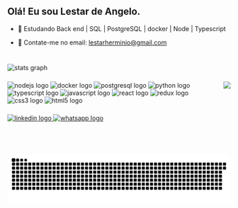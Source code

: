 <h2 align="left">Olá! Eu sou Lestar de Angelo.</h2>

- 🌱 Estudando Back end | SQL | PostgreSQL | docker | Node | Typescript

- 💬 Contate-me no email: lestarherminio@gmail.com

###

<br clear="both">

<div align="left">
  <img src="https://github-readme-stats.vercel.app/api?hide_title=false&hide_rank=false&show_icons=true&include_all_commits=true&count_private=true&disable_animations=false&theme=dark&locale=pt-br&hide_border=false&username=lestardeangelo" height="150" alt="stats graph"  />
</div>

###

<img align="right" height="150" src="https://lh3.googleusercontent.com/QlltQL_hQ8GIG9PtIwmk6wDD5xjLXDcZOIc1-aCCUekRlVtwTAt1glwd3Q-fWjf9xaurFeWR6vE_fyeZQRzrBf-pSjYih4xT8M7a4MpVvjz-UkFLxbNVZqpDpcM1iTFTeOz7LoNNouwPMupomBvvHmUlRBO-eSGtTysLPY73Rh9mGc13Exq3VE3cS0d_UkhmT8BQ1fplGFg1q92ZIaZSrJXAVeMS-gIl0-_uIBC52JRwS89v-OMfDRX2lmAE5oGWdFo3f_VepCi5UBlj2wTwVwtINlo4P3unHrqMEPo7O7ypncCCT9hXFIxFcaheE_Si_LN3DGY8if3iCIgbUyeP5l-QuDv5tpkF5nkkKocCGpd7zk8MoZOjB5uktlCac3QwxQhiZNSa77HUjzusvq-oWpSypncXSe_Cgbsn6-WPw9A34Ql0EE3KBKVj7R2ZT8vzDm-TJp_Sr7b9GQq_VpY8rj3zfl3M3vcioqno5hgkMqt9T68JUhis57HRziAGD8ge_2X518YChdA3MbfHrtvQExviCylSkIh4WWjGtSxk7SQ1_LjUjuT8PXHeJg1FA-ufIuVdu9_W5Kti3yyz1PJblYfaIrlnIBVAUPVg1y0CmHC9GmjHPorgZFMIlB6ry_ICStnmBneN05yhlAbMf-FRPJ8FhvnQUHYOLZdIVGolROkCa8bw0MVsOoCW0mgMNF784WCpS2Ay_SzWfUZRsivflTsYyg8IclZXPp0riOYBFSyzTY4wpmX4fXKVIFm5lOHnf_NG33GjVZTV8flIDKPRr0BD82bsuaCZYMLkxw=w599-h580-no?authuser=1"  />

###

<div align="left">
  <img src="https://cdn.jsdelivr.net/gh/devicons/devicon/icons/nodejs/nodejs-original.svg" height="30" width="45" alt="nodejs logo"  />
  <img src="https://cdn.jsdelivr.net/gh/devicons/devicon/icons/docker/docker-original.svg" height="30" width="45" alt="docker logo"  />
  <img src="https://cdn.jsdelivr.net/gh/devicons/devicon/icons/postgresql/postgresql-original.svg" height="30" width="45" alt="postgresql logo"  />
  <img src="https://cdn.jsdelivr.net/gh/devicons/devicon/icons/python/python-original.svg" height="30" width="45" alt="python logo"  />
  <img src="https://cdn.jsdelivr.net/gh/devicons/devicon/icons/typescript/typescript-plain.svg" height="30" width="45" alt="typescript logo"  />
  <img src="https://cdn.jsdelivr.net/gh/devicons/devicon/icons/javascript/javascript-original.svg" height="30" width="45" alt="javascript logo"  />
  <img src="https://cdn.jsdelivr.net/gh/devicons/devicon/icons/react/react-original.svg" height="30" width="45" alt="react logo"  />
  <img src="https://cdn.jsdelivr.net/gh/devicons/devicon/icons/redux/redux-original.svg" height="30" width="45" alt="redux logo"  />
  <img src="https://cdn.jsdelivr.net/gh/devicons/devicon/icons/css3/css3-original.svg" height="30" width="45" alt="css3 logo"  />
  <img src="https://cdn.jsdelivr.net/gh/devicons/devicon/icons/html5/html5-original.svg" height="30" width="45" alt="html5 logo"  />
</div>

###

<div align="left">
  <a href="https://www.linkedin.com/in/lestar-henriques-221922172/" target="_blank">
    <img src="https://img.shields.io/static/v1?message=LinkedIn&logo=linkedin&label=&color=0077B5&logoColor=white&labelColor=&style=for-the-badge" height="35" alt="linkedin logo"  />
  </a>
  <a href="https://wa.me/5541999249829" target="_blank">
    <img src="https://img.shields.io/static/v1?message=Whatsapp&logo=whatsapp&label=&color=25D366&logoColor=white&labelColor=&style=for-the-badge" height="35" alt="whatsapp logo"  />
  </a>
</div>

###

<br clear="both">

 ![Snake animation](https://github.com/lestardeangelo/lestardeangelo/blob/output/github-contribution-grid-snake.svg)


###
